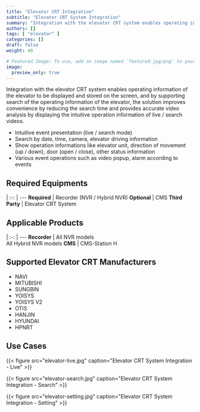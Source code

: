 ```yaml
---
title: "Elevator CRT Integration"
subtitle: "Elevator CRT System Integration"
summary: "Integration with the elevator CRT system enables operating information of the elevator to be displayed and stored on the screen, and by supporting search of the operating information of the elevator, the solution improves convenience by reducing the search time and provides accurate video analysis by displaying the intuitive operation information of live / search videos."
authors: []
tags: [ "elevator" ]
categories: []
draft: false
weight: 40

# Featured Image: To use, add an image named `featured.jpg/png` to your page's folder.
image:
  preview_only: true
---
```


Integration with the elevator CRT system enables operating information of the elevator to be displayed and stored on the screen, and by supporting search of the operating information of the elevator, the solution improves convenience by reducing the search time and provides accurate video analysis by displaying the intuitive operation information of live / search videos.

- Intuitive event presentation (live / search mode)
- Search by date, time, camera, elevator driving information
- Show operation informations like elevator unit, direction of movement (up / down), door (open / close), other status information
- Various event operations such as video popup, alarm according to events

<div class="container">
<div class="row">
<div class="col-12 col-sm-6 pl-0">

## Required Equipments

|
:-: | ---
**Required** | Recorder (NVR / Hybrid NVR)
**Optional** | CMS
**Third Party** | Elevator CRT System

</div>
<div class="col-12 col-sm-6 pl-0">

## Applicable Products

|
:-: | ---
**Recorder** | All NVR models<br>All Hybrid NVR models
**CMS** | CMS-Station H

</div>
</div>
</div>

## Supported Elevator CRT Manufacturers

- NAVI
- MITUBISHI
- SUNGBIN
- YOISYS
- YOISYS V2
- OTIS
- HANJIN
- HYUNDAI
- HPNRT 


## Use Cases

{{< figure src="elevator-live.jpg" caption="Elevator CRT System Integration - Live" >}}

<div class="container">
<div class="row align-items-end">
<div class="col-12 col-sm-6">

{{< figure src="elevator-search.jpg" caption="Elevator CRT System Integration - Search" >}}

</div>
<div class="col-12 col-sm-6">

{{< figure src="elevator-setting.jpg" caption="Elevator CRT System Integration - Setting" >}}

</div>
</div>
</div>
